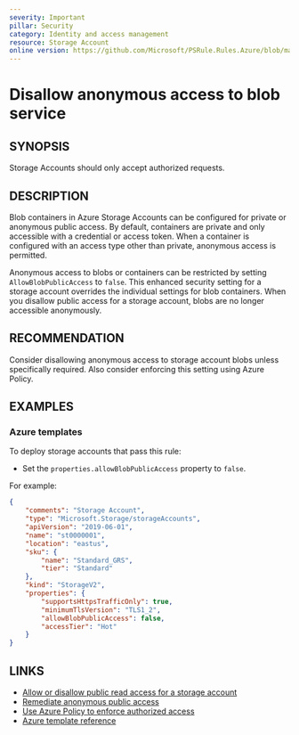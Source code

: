 ```yaml
---
severity: Important
pillar: Security
category: Identity and access management
resource: Storage Account
online version: https://github.com/Microsoft/PSRule.Rules.Azure/blob/main/docs/rules/en/Azure.Storage.BlobPublicAccess.md
---
```


# Disallow anonymous access to blob service

## SYNOPSIS

Storage Accounts should only accept authorized requests.

## DESCRIPTION

Blob containers in Azure Storage Accounts can be configured for private or anonymous public access.
By default, containers are private and only accessible with a credential or access token.
When a container is configured with an access type other than private, anonymous access is permitted.

Anonymous access to blobs or containers can be restricted by setting `AllowBlobPublicAccess` to `false`.
This enhanced security setting for a storage account overrides the individual settings for blob containers.
When you disallow public access for a storage account, blobs are no longer accessible anonymously.

## RECOMMENDATION

Consider disallowing anonymous access to storage account blobs unless specifically required.
Also consider enforcing this setting using Azure Policy.

## EXAMPLES

### Azure templates

To deploy storage accounts that pass this rule:

- Set the `properties.allowBlobPublicAccess` property to `false`.

For example:

```json
{
    "comments": "Storage Account",
    "type": "Microsoft.Storage/storageAccounts",
    "apiVersion": "2019-06-01",
    "name": "st0000001",
    "location": "eastus",
    "sku": {
        "name": "Standard_GRS",
        "tier": "Standard"
    },
    "kind": "StorageV2",
    "properties": {
        "supportsHttpsTrafficOnly": true,
        "minimumTlsVersion": "TLS1_2",
        "allowBlobPublicAccess": false,
        "accessTier": "Hot"
    }
}
```

## LINKS

- [Allow or disallow public read access for a storage account](https://docs.microsoft.com/azure/storage/blobs/anonymous-read-access-configure#allow-or-disallow-public-read-access-for-a-storage-account)
- [Remediate anonymous public access](https://docs.microsoft.com/azure/storage/blobs/anonymous-read-access-prevent#remediate-anonymous-public-access)
- [Use Azure Policy to enforce authorized access](https://docs.microsoft.com/azure/storage/blobs/anonymous-read-access-prevent#use-azure-policy-to-enforce-authorized-access)
- [Azure template reference](https://docs.microsoft.com/azure/templates/microsoft.storage/storageaccounts#StorageAccountPropertiesCreateParameters)
